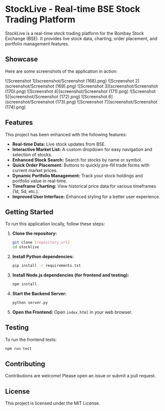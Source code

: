 # StockLive - Real-time BSE Stock Trading Platform

StockLive is a real-time stock trading platform for the Bombay Stock Exchange (BSE). It provides live stock data, charting, order placement, and portfolio management features.

## Showcase

Here are some screenshots of the application in action:

![Screenshot 1](screenshot/Screenshot (168).png)
![Screenshot 2](screenshot/Screenshot (169).png)
![Screenshot 3](screenshot/Screenshot (170).png)
![Screenshot 4](screenshot/Screenshot (171).png)
![Screenshot 5](screenshot/Screenshot (172).png)
![Screenshot 6](screenshot/Screenshot (173).png)
![Screenshot 7](screenshot/Screenshot (174).png)

## Features

This project has been enhanced with the following features:

*   **Real-time Data:** Live stock updates from BSE.
*   **Interactive Market List:** A custom dropdown for easy navigation and selection of stocks.
*   **Enhanced Stock Search:** Search for stocks by name or symbol.
*   **Quick Order Placement:** Buttons to quickly pre-fill trade forms with current market prices.
*   **Dynamic Portfolio Management:** Track your stock holdings and portfolio value in real-time.
*   **Timeframe Charting:** View historical price data for various timeframes (1d, 5d, etc.).
*   **Improved User Interface:** Enhanced styling for a better user experience.

## Getting Started

To run this application locally, follow these steps:

1.  **Clone the repository:**
    ```bash
    git clone [repository_url]
    cd stocklive
    ```

2.  **Install Python dependencies:**
    ```bash
    pip install -r requirements.txt
    ```

3.  **Install Node.js dependencies (for frontend and testing):**
    ```bash
    npm install
    ```

4.  **Start the Backend Server:**
    ```bash
    python server.py
    ```

5.  **Open the Frontend:**
    Open `index.html` in your web browser.

## Testing

To run the frontend tests:

```bash
npm run test
```

## Contributing

Contributions are welcome! Please open an issue or submit a pull request.

## License

This project is licensed under the MIT License.
